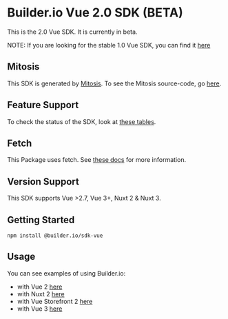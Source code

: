 # Builder.io Vue 2.0 SDK (BETA)

This is the 2.0 Vue SDK. It is currently in beta.

NOTE: If you are looking for the stable 1.0 Vue SDK, you can find it [here](/packages/vue)

## Mitosis

This SDK is generated by [Mitosis](https://github.com/BuilderIO/mitosis). To see the Mitosis source-code, go [here](../../).

## Feature Support

To check the status of the SDK, look at [these tables](../../README.md#feature-implementation).

## Fetch

This Package uses fetch. See [these docs](https://github.com/BuilderIO/this-package-uses-fetch/blob/main/README.md) for more information.

## Version Support

This SDK supports Vue >2.7, Vue 3+, Nuxt 2 & Nuxt 3.

## Getting Started

```
npm install @builder.io/sdk-vue
```

## Usage

You can see examples of using Builder.io:

- with Vue 2 [here](/examples/vue/vue-2/)
- with Nuxt 2 [here](/examples/vue/nuxt-2/)
- with Vue Storefront 2 [here](/examples/vue/vue-storefront-2)
- with Vue 3 [here](/examples/vue/vue-3/)
